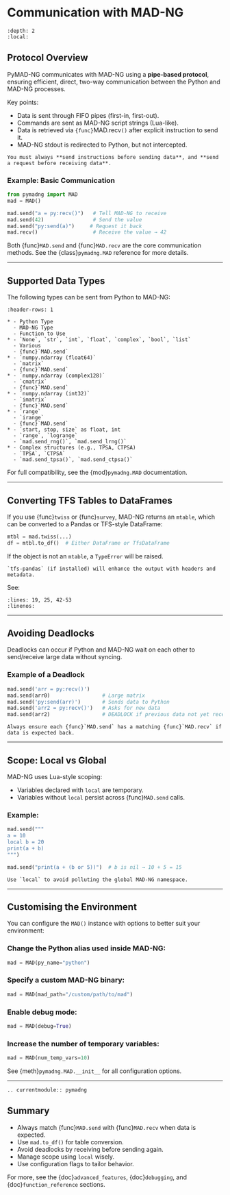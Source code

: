 # Communication with MAD-NG

```{contents}
:depth: 2
:local:
```

## Protocol Overview

PyMAD-NG communicates with MAD-NG using a **pipe-based protocol**, ensuring efficient, direct, two-way communication between the Python and MAD-NG processes.

Key points:

- Data is sent through FIFO pipes (first-in, first-out).
- Commands are sent as MAD-NG script strings (Lua-like).
- Data is retrieved via `{func}`MAD.recv`()` after explicit instruction to send it.
- MAD-NG stdout is redirected to Python, but not intercepted.

```{important}
You must always **send instructions before sending data**, and **send a request before receiving data**.
```

### Example: Basic Communication
```python
from pymadng import MAD
mad = MAD()

mad.send("a = py:recv()")   # Tell MAD-NG to receive
mad.send(42)                # Send the value
mad.send("py:send(a)")     # Request it back
mad.recv()                  # Receive the value → 42
```

Both {func}`MAD.send` and {func}`MAD.recv` are the core communication methods.
See the {class}`pymadng.MAD` reference for more details.

---

## Supported Data Types

The following types can be sent from Python to MAD-NG:

```{list-table} Supported Send Types
:header-rows: 1

* - Python Type
  - MAD-NG Type
  - Function to Use
* - `None`, `str`, `int`, `float`, `complex`, `bool`, `list`
  - Various
  - {func}`MAD.send`
* - `numpy.ndarray (float64)`
  - `matrix`
  - {func}`MAD.send`
* - `numpy.ndarray (complex128)`
  - `cmatrix`
  - {func}`MAD.send`
* - `numpy.ndarray (int32)`
  - `imatrix`
  - {func}`MAD.send`
* - `range`
  - `irange`
  - {func}`MAD.send`
* - `start, stop, size` as float, int
  - `range`, `logrange`
  - `mad.send_rng()`, `mad.send_lrng()`
* - Complex structures (e.g., TPSA, CTPSA)
  - `TPSA`, `CTPSA`
  - `mad.send_tpsa()`, `mad.send_ctpsa()`
```

For full compatibility, see the {mod}`pymadng.MAD` documentation.

---

## Converting TFS Tables to DataFrames

If you use {func}`twiss` or {func}`survey`, MAD-NG returns an `mtable`, which can be converted to a Pandas or TFS-style DataFrame:

```python
mtbl = mad.twiss(...)
df = mtbl.to_df()  # Either DataFrame or TfsDataFrame
```

If the object is not an `mtable`, a `TypeError` will be raised.

```{note}
`tfs-pandas` (if installed) will enhance the output with headers and metadata.
```

See:
```{literalinclude} ../../examples/ex-ps-twiss/ex-ps-twiss.py
:lines: 19, 25, 42-53
:linenos:
```

---

## Avoiding Deadlocks

Deadlocks can occur if Python and MAD-NG wait on each other to send/receive large data without syncing.

### Example of a Deadlock
```python
mad.send('arr = py:recv()')
mad.send(arr0)                 # Large matrix
mad.send('py:send(arr)')       # Sends data to Python
mad.send('arr2 = py:recv()')   # Asks for new data
mad.send(arr2)                 # DEADLOCK if previous data not yet received
```

```{warning}
Always ensure each {func}`MAD.send` has a matching {func}`MAD.recv` if data is expected back.
```

---

## Scope: Local vs Global

MAD-NG uses Lua-style scoping:

- Variables declared with `local` are temporary.
- Variables without `local` persist across {func}`MAD.send` calls.

### Example:
```python
mad.send("""
a = 10
local b = 20
print(a + b)
""")

mad.send("print(a + (b or 5))")  # b is nil → 10 + 5 = 15
```

```{tip}
Use `local` to avoid polluting the global MAD-NG namespace.
```

---

## Customising the Environment

You can configure the `MAD()` instance with options to better suit your environment:

### Change the Python alias used inside MAD-NG:
```python
mad = MAD(py_name="python")
```

### Specify a custom MAD-NG binary:
```python
mad = MAD(mad_path="/custom/path/to/mad")
```

### Enable debug mode:
```python
mad = MAD(debug=True)
```

### Increase the number of temporary variables:
```python
mad = MAD(num_temp_vars=10)
```

See {meth}`pymadng.MAD.__init__` for all configuration options.

---

```{eval-rst}
.. currentmodule:: pymadng
```

## Summary

- Always match {func}`MAD.send` with {func}`MAD.recv` when data is expected.
- Use `mad.to_df()` for table conversion.
- Avoid deadlocks by receiving before sending again.
- Manage scope using `local` wisely.
- Use configuration flags to tailor behavior.

For more, see the {doc}`advanced_features`, {doc}`debugging`, and {doc}`function_reference` sections.

